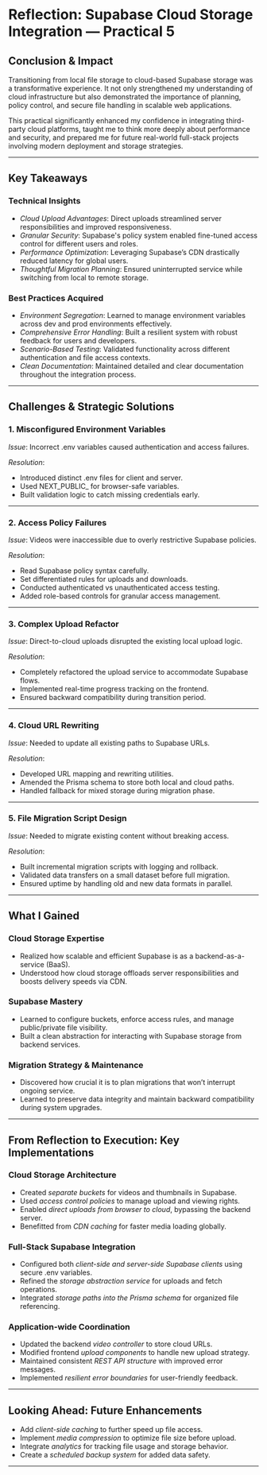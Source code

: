 
#  Reflection: Supabase Cloud Storage Integration — Practical 5

##  Conclusion & Impact

Transitioning from local file storage to cloud-based Supabase storage was a transformative experience. It not only strengthened my understanding of cloud infrastructure but also demonstrated the importance of planning, policy control, and secure file handling in scalable web applications.

This practical significantly enhanced my confidence in integrating third-party cloud platforms, taught me to think more deeply about performance and security, and prepared me for future real-world full-stack projects involving modern deployment and storage strategies.

---

##  Key Takeaways

###  Technical Insights

* *Cloud Upload Advantages*: Direct uploads streamlined server responsibilities and improved responsiveness.
* *Granular Security*: Supabase's policy system enabled fine-tuned access control for different users and roles.
* *Performance Optimization*: Leveraging Supabase’s CDN drastically reduced latency for global users.
* *Thoughtful Migration Planning*: Ensured uninterrupted service while switching from local to remote storage.

###  Best Practices Acquired

* *Environment Segregation*: Learned to manage environment variables across dev and prod environments effectively.
* *Comprehensive Error Handling*: Built a resilient system with robust feedback for users and developers.
* *Scenario-Based Testing*: Validated functionality across different authentication and file access contexts.
* *Clean Documentation*: Maintained detailed and clear documentation throughout the integration process.

---

##  Challenges & Strategic Solutions

###  1. Misconfigured Environment Variables

*Issue*: Incorrect .env variables caused authentication and access failures.

*Resolution*:

* Introduced distinct .env files for client and server.
* Used NEXT_PUBLIC_ for browser-safe variables.
* Built validation logic to catch missing credentials early.

---

###  2. Access Policy Failures

*Issue*: Videos were inaccessible due to overly restrictive Supabase policies.

*Resolution*:

* Read Supabase policy syntax carefully.
* Set differentiated rules for uploads and downloads.
* Conducted authenticated vs unauthenticated access testing.
* Added role-based controls for granular access management.

---

###  3. Complex Upload Refactor

*Issue*: Direct-to-cloud uploads disrupted the existing local upload logic.

*Resolution*:

* Completely refactored the upload service to accommodate Supabase flows.
* Implemented real-time progress tracking on the frontend.
* Ensured backward compatibility during transition period.

---

###  4. Cloud URL Rewriting

*Issue*: Needed to update all existing paths to Supabase URLs.

*Resolution*:

* Developed URL mapping and rewriting utilities.
* Amended the Prisma schema to store both local and cloud paths.
* Handled fallback for mixed storage during migration phase.

---

###  5. File Migration Script Design

*Issue*: Needed to migrate existing content without breaking access.

*Resolution*:

* Built incremental migration scripts with logging and rollback.
* Validated data transfers on a small dataset before full migration.
* Ensured uptime by handling old and new data formats in parallel.

---

##  What I Gained

###  Cloud Storage Expertise

* Realized how scalable and efficient Supabase is as a backend-as-a-service (BaaS).
* Understood how cloud storage offloads server responsibilities and boosts delivery speeds via CDN.

###  Supabase Mastery

* Learned to configure buckets, enforce access rules, and manage public/private file visibility.
* Built a clean abstraction for interacting with Supabase storage from backend services.

###  Migration Strategy & Maintenance

* Discovered how crucial it is to plan migrations that won’t interrupt ongoing service.
* Learned to preserve data integrity and maintain backward compatibility during system upgrades.

---

##  From Reflection to Execution: Key Implementations

###  Cloud Storage Architecture

* Created *separate buckets* for videos and thumbnails in Supabase.
* Used *access control policies* to manage upload and viewing rights.
* Enabled *direct uploads from browser to cloud*, bypassing the backend server.
* Benefitted from *CDN caching* for faster media loading globally.

###  Full-Stack Supabase Integration

* Configured both *client-side and server-side Supabase clients* using secure .env variables.
* Refined the *storage abstraction service* for uploads and fetch operations.
* Integrated *storage paths into the Prisma schema* for organized file referencing.

###  Application-wide Coordination

* Updated the backend *video controller* to store cloud URLs.
* Modified frontend *upload components* to handle new upload strategy.
* Maintained consistent *REST API structure* with improved error messages.
* Implemented *resilient error boundaries* for user-friendly feedback.

---

##  Looking Ahead: Future Enhancements

* Add *client-side caching* to further speed up file access.
* Implement *media compression* to optimize file size before upload.
* Integrate *analytics* for tracking file usage and storage behavior.
* Create a *scheduled backup system* for added data safety.

---